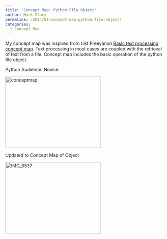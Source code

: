 ```yaml
---
title: 'Concept Map: Python File Object'
author: Mark Stacy
permalink: /2014/01/concept-map-python-file-object/
categories:
  - Concept Map
---
```

My concept map was inspired from Likt Preeyanon [Basic text processing concept map][1]. Text processing in most cases are coupled with the retrieval of text from a file. Concept map includes the basic operation of the python file object.

Python Audience: Novice

[<img class="alignnone size-medium wp-image-5663" alt="conceptmap" src="http://teaching.software-carpentry.org/wp-content/uploads/2014/01/conceptmap-300x224.jpeg" width="300" height="224" />][2]

Updated to Concept Map of Object

[<img class="alignnone size-medium wp-image-5739" alt="IMG_0537" src="http://teaching.software-carpentry.org/wp-content/uploads/2014/01/IMG_0537-300x224.jpg" width="300" height="224" />][3]

&nbsp;

 [1]: http://teaching.software-carpentry.org/2014/01/22/basic-text-processing-with-python-built-in-string-methods-with-examples/
 [2]: http://teaching.software-carpentry.org/wp-content/uploads/2014/01/conceptmap.jpeg
 [3]: http://teaching.software-carpentry.org/wp-content/uploads/2014/01/IMG_0537.jpg
